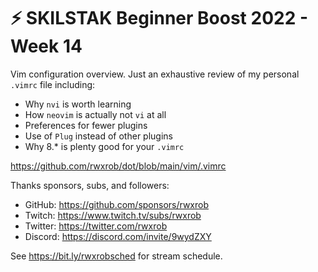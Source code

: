 # ⚡ SKILSTAK Beginner Boost 2022 - Week 14

Vim configuration overview. Just an exhaustive review of my personal
`.vimrc` file including:

* Why `nvi` is worth learning
* How `neovim` is actually not `vi` at all
* Preferences for fewer plugins
* Use of `Plug` instead of other plugins
* Why 8.* is plenty good for your `.vimrc`

https://github.com/rwxrob/dot/blob/main/vim/.vimrc

Thanks sponsors, subs, and followers:

-   GitHub: https://github.com/sponsors/rwxrob
-   Twitch: https://www.twitch.tv/subs/rwxrob
-   Twitter: https://twitter.com/rwxrob
-   Discord: https://discord.com/invite/9wydZXY

See https://bit.ly/rwxrobsched for stream schedule.
